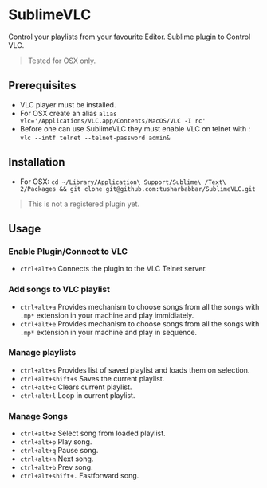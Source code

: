 # SublimeVLC
Control your playlists from your favourite Editor. Sublime plugin to Control VLC. 
> Tested for OSX only.

## Prerequisites
* VLC player must be installed.
* For OSX create an alias `alias vlc='/Applications/VLC.app/Contents/MacOS/VLC -I rc'`
* Before one can use SublimeVLC they must enable VLC on telnet with : `vlc --intf telnet --telnet-password admin&`

## Installation
* For OSX: `cd ~/Library/Application\ Support/Sublime\ /Text\ 2/Packages && git clone git@github.com:tusharbabbar/SublimeVLC.git`
> This is not a registered plugin yet.

## Usage
### Enable Plugin/Connect to VLC
* `ctrl+alt+o` Connects the plugin to the VLC Telnet server.

### Add songs to VLC playlist
* `ctrl+alt+a` Provides mechanism to choose songs from all the songs with `.mp*` extension in your machine and play immidiately.
* `ctrl+alt+e` Provides mechanism to choose songs from all the songs with `.mp*` extension in your machine and play in sequence.

### Manage playlists
* `ctrl+alt+s` Provides list of saved playlist and loads them on selection.
* `ctrl+alt+shift+s` Saves the current playlist.
* `ctrl+alt+c` Clears current playlist.
* `ctrl+alt+l` Loop in current playlist.

### Manage Songs
* `ctrl+alt+z` Select song from loaded playlist.
* `ctrl+alt+p` Play song.
* `ctrl+alt+q` Pause song.
* `ctrl+alt+n` Next song.
* `ctrl+alt+b` Prev song.
* `ctrl+alt+shift+.` Fastforward song.
